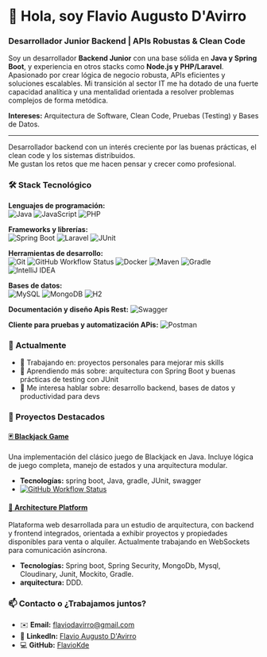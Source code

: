 # 👋 Hola, soy Flavio Augusto D'Avirro

### Desarrollador Junior Backend | APIs Robustas & Clean Code

Soy un desarrollador **Backend Junior** con una base sólida en **Java y Spring Boot**, y experiencia en otros stacks como **Node.js y PHP/Laravel**. Apasionado por crear lógica de negocio robusta, APIs eficientes y soluciones escalables. Mi transición al sector IT me ha dotado de una fuerte capacidad analítica y una mentalidad orientada a resolver problemas complejos de forma metódica.

**Intereses:** Arquitectura de Software, Clean Code, Pruebas (Testing) y Bases de Datos.

<!--
**FlavioKde/FlavioKde** is a ✨ _special_ ✨ repository because its `README.md` (this file) appears on your GitHub profile.

Here are some ideas to get you started:

- 🔭 I’m currently working on ...
- 🌱 I’m currently learning ...
- 👯 I’m looking to collaborate on ...
- 🤔 I’m looking for help with ...
- 💬 Ask me about ...
- 📫 How to reach me: ...
- 😄 Pronouns: ...
- ⚡ Fun fact: ...
-->



---



Desarrollador backend con un interés creciente por las buenas prácticas, el clean code y los sistemas distribuidos.  
Me gustan los retos que me hacen pensar y crecer como profesional.

### 🛠️ Stack Tecnológico

**Lenguajes de programación:**  
![Java](https://img.shields.io/badge/Java-ED8B00?style=flat-square&logo=java&logoColor=white)
![JavaScript](https://img.shields.io/badge/JavaScript-F7DF1E?style=flat-square&logo=javascript&logoColor=black)
![PHP](https://img.shields.io/badge/PHP-777BB4?style=flat-square&logo=php&logoColor=white)

**Frameworks y librerías:**  
![Spring Boot](https://img.shields.io/badge/Spring_Boot-6DB33F?style=flat-square&logo=spring-boot&logoColor=white)
![Laravel](https://img.shields.io/badge/Laravel-F55247?style=flat-square&logo=laravel&logoColor=white)
![JUnit](https://img.shields.io/badge/JUnit-25A162?style=flat-square&logo=java&logoColor=white)

**Herramientas de desarrollo:**  
![Git](https://img.shields.io/badge/Git-F05032?style=flat-square&logo=git&logoColor=white)
![GitHub Workflow Status](https://img.shields.io/github/actions/workflow/status/FlavioKde/s05t01n01-blackjack/build.yml)
![Docker](https://img.shields.io/badge/Docker-2496ED?style=flat-square&logo=docker&logoColor=white)
![Maven](https://img.shields.io/badge/Maven-C71A36?style=flat-square&logo=apachemaven&logoColor=white)
![Gradle](https://img.shields.io/badge/build-Gradle-blueviolet)
![IntelliJ IDEA](https://img.shields.io/badge/IntelliJ-000000?style=flat-square&logo=intellij-idea&logoColor=white)

**Bases de datos:**  
![MySQL](https://img.shields.io/badge/MySQL-4479A1?style=flat-square&logo=mysql&logoColor=white)
![MongoDB](https://img.shields.io/badge/MongoDB-4EA94B?style=flat-square&logo=mongodb&logoColor=white)
![H2](https://img.shields.io/badge/H2-1C7EBB?style=flat-square&logo=h2&logoColor=white)

**Documentación y diseño Apis Rest:**
![Swagger](https://img.shields.io/badge/Swagger-85EA2D?style=flat-square&logo=swagger&logoColor=black)

**Cliente para pruebas y automatización APis:**
![Postman](https://img.shields.io/badge/Postman-FF6C37?style=flat-square&logo=postman&logoColor=white)

### 💼 Actualmente
- 🔭 Trabajando en: proyectos personales para mejorar mis skills
- 🌱 Aprendiendo más sobre: arquitectura con Spring Boot y buenas prácticas de testing con JUnit
- 💬 Me interesa hablar sobre: desarrollo backend, bases de datos y productividad para devs

<!-- Aquí puedes pegar la sección de tecnologías que ya hicimos -->

### 🌟 Proyectos Destacados

#### [**🃏 Blackjack Game**](https://github.com/FlavioKde/s05t01n01-blackjack)
Una implementación del clásico juego de Blackjack en Java. Incluye lógica de juego completa, manejo de estados y una arquitectura modular.
- **Tecnologías:** spring boot, Java, gradle, JUnit, swagger
- [![GitHub Workflow Status](https://img.shields.io/github/actions/workflow/status/FlavioKde/s05t01n01-blackjack/build.yml)](https://github.com/FlavioKde/s05t01n01-blackjack/actions)

#### [**🎨 Architecture Platform**](https://github.com/FlavioKde/com.propydis.studio)
Plataforma web desarrollada para un estudio de arquitectura, con backend y frontend integrados, orientada a exhibir proyectos y propiedades disponibles para venta o alquiler. Actualmente trabajando en WebSockets para comunicación asíncrona.
- **Tecnologías:** Spring boot, Spring Security, MongoDb, Mysql, Cloudinary, Junit, Mockito, Gradle.
- **arquitectura:** DDD.

### 📫 Contacto o ¿Trabajamos juntos?

- ✉️ **Email:** [flaviodavirro@gmail.com](mailto:flaviodavirro@gmail.com)
- 💼 **LinkedIn:** [Flavio Augusto D'Avirro](https://www.linkedin.com/in/flaviodavirro/)
- 💻 **GitHub:** [FlavioKde](https://github.com/FlavioKde)


